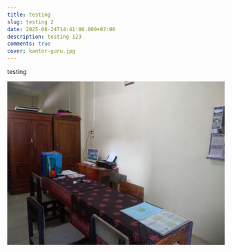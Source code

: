 ```yaml
---
title: testing
slug: testing 2
date: 2025-08-24T14:41:00.000+07:00
description: testing 123
comments: true
cover: kantor-guru.jpg
---
```

testing 

![](kantor-guru.jpg)
